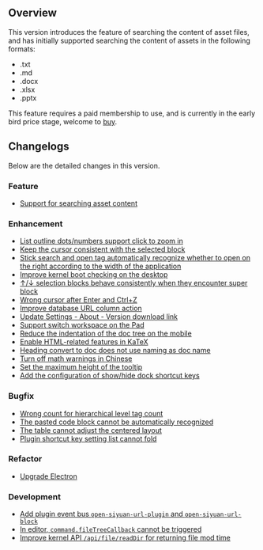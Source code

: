 ## Overview

This version introduces the feature of searching the content of asset files, and has initially supported searching the content of assets in the following formats:

* .txt
* .md
* .docx
* .xlsx
* .pptx

This feature requires a paid membership to use, and is currently in the early bird price stage, welcome to [buy](https://b3log.org/siyuan/en/pricing.html).

## Changelogs

Below are the detailed changes in this version.

### Feature

* [Support for searching asset content](https://github.com/siyuan-note/siyuan/issues/8874)

### Enhancement

* [List outline dots/numbers support click to zoom in](https://github.com/siyuan-note/siyuan/issues/3502)
* [Keep the cursor consistent with the selected block](https://github.com/siyuan-note/siyuan/issues/8918)
* [Stick search and open tag automatically recognize whether to open on the right according to the width of the application](https://github.com/siyuan-note/siyuan/issues/8928)
* [Improve kernel boot checking on the desktop](https://github.com/siyuan-note/siyuan/issues/8929)
* [↑/↓ selection blocks behave consistently when they encounter super block](https://github.com/siyuan-note/siyuan/issues/8930)
* [Wrong cursor after Enter and Ctrl+Z](https://github.com/siyuan-note/siyuan/issues/8935)
* [Improve database URL column action](https://github.com/siyuan-note/siyuan/pull/8937)
* [Update Settings - About - Version download link](https://github.com/siyuan-note/siyuan/issues/8947)
* [Support switch workspace on the Pad](https://github.com/siyuan-note/siyuan/issues/8948)
* [Reduce the indentation of the doc tree on the mobile](https://github.com/siyuan-note/siyuan/issues/8949)
* [Enable HTML-related features in KaTeX](https://github.com/siyuan-note/siyuan/pull/8951)
* [Heading convert to doc does not use naming as doc name](https://github.com/siyuan-note/siyuan/issues/8959)
* [Turn off math warnings in Chinese](https://github.com/siyuan-note/siyuan/pull/8963)
* [Set the maximum height of the tooltip](https://github.com/siyuan-note/siyuan/issues/8978)
* [Add the configuration of show/hide dock shortcut keys](https://github.com/siyuan-note/siyuan/issues/8979)

### Bugfix

* [Wrong count for hierarchical level tag count](https://github.com/siyuan-note/siyuan/issues/8915)
* [The pasted code block cannot be automatically recognized](https://github.com/siyuan-note/siyuan/issues/8934)
* [The table cannot adjust the centered layout](https://github.com/siyuan-note/siyuan/issues/8938)
* [Plugin shortcut key setting list cannot fold](https://github.com/siyuan-note/siyuan/pull/8946)

### Refactor

* [Upgrade Electron](https://github.com/siyuan-note/siyuan/issues/8952)

### Development

* [Add plugin event bus `open-siyuan-url-plugin` and `open-siyuan-url-block`](https://github.com/siyuan-note/siyuan/pull/8927)
* [In editor, `command.fileTreeCallback` cannot be triggered](https://github.com/siyuan-note/siyuan/issues/8931)
* [Improve kernel API `/api/file/readDir` for returning file mod time](https://github.com/siyuan-note/siyuan/issues/8945)
